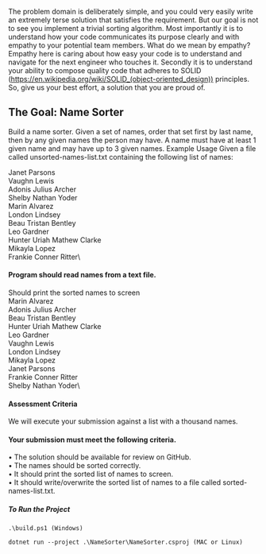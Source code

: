 The problem domain is deliberately simple, and you could very easily write an extremely terse solution
that satisfies the requirement. But our goal is not to see you implement a trivial sorting algorithm. Most
importantly it is to understand how your code communicates its purpose clearly and with empathy to
your potential team members. What do we mean by empathy? Empathy here is caring about how easy
your code is to understand and navigate for the next engineer who touches it. Secondly it is to
understand your ability to compose quality code that adheres to SOLID
(https://en.wikipedia.org/wiki/SOLID_(object-oriented_design)) principles.
So, give us your best effort, a solution that you are proud of.

## The Goal: Name Sorter
Build a name sorter. Given a set of names, order that set first by last name, then by any given names the
person may have. A name must have at least 1 given name and may have up to 3 given names. Example
Usage Given a file called unsorted-names-list.txt containing the following list of names:

 Janet Parsons\
 Vaughn Lewis\
 Adonis Julius Archer\
 Shelby Nathan Yoder\
 Marin Alvarez\
 London Lindsey\
 Beau Tristan Bentley\
 Leo Gardner\
 Hunter Uriah Mathew Clarke\
 Mikayla Lopez\
 Frankie Conner Ritter\

#### Program should read names from a text file.
Should print the sorted names to screen\
Marin Alvarez\
Adonis Julius Archer\
Beau Tristan Bentley\
Hunter Uriah Mathew Clarke\
Leo Gardner\
Vaughn Lewis\
London Lindsey\
Mikayla Lopez\
Janet Parsons\
Frankie Conner Ritter\
Shelby Nathan Yoder\

#### Assessment Criteria
We will execute your submission against a list with a thousand names.
#### Your submission must meet the following criteria.
• The solution should be available for review on GitHub.\
• The names should be sorted correctly.\
• It should print the sorted list of names to screen.\
• It should write/overwrite the sorted list of names to a file called sorted-names-list.txt.
##### To Run the Project
```
.\build.ps1 (Windows)

dotnet run --project .\NameSorter\NameSorter.csproj (MAC or Linux)
```
